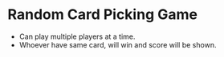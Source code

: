 # Random Card Picking Game
- Can play multiple players at a time.
- Whoever have same card, will win and score will be shown.
